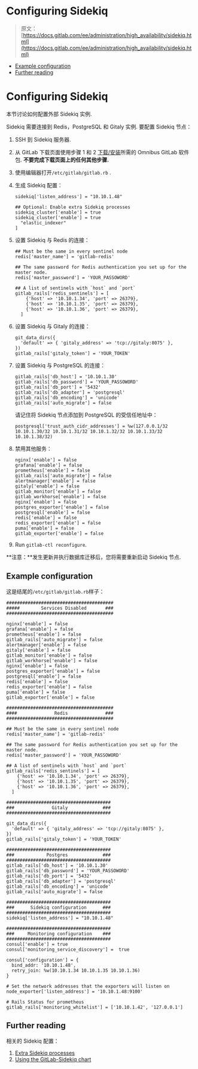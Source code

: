 # Configuring Sidekiq

> 原文：[https://docs.gitlab.com/ee/administration/high_availability/sidekiq.html](https://docs.gitlab.com/ee/administration/high_availability/sidekiq.html)

*   [Example configuration](#example-configuration)
*   [Further reading](#further-reading)

# Configuring Sidekiq[](#configuring-sidekiq "Permalink")

本节讨论如何配置外部 Sidekiq 实例.

Sidekiq 需要连接到 Redis，PostgreSQL 和 Gitaly 实例. 要配置 Sidekiq 节点：

1.  SSH 到 Sidekiq 服务器.

2.  从 GitLab 下载页面使用步骤 1 和 2 [下载/安装](https://about.gitlab.com/install/)所需的 Omnibus GitLab 软件包. **不要完成下载页面上的任何其他步骤.**

3.  使用编辑器打开`/etc/gitlab/gitlab.rb` .

4.  生成 Sidekiq 配置：

    ```
    sidekiq['listen_address'] = "10.10.1.48"

    ## Optional: Enable extra Sidekiq processes
    sidekiq_cluster['enable'] = true
    sidekiq_cluster['enable'] = true
      "elastic_indexer"
    ] 
    ```

5.  设置 Sidekiq 与 Redis 的连接：

    ```
    ## Must be the same in every sentinel node
    redis['master_name'] = 'gitlab-redis'

    ## The same password for Redis authentication you set up for the master node.
    redis['master_password'] = 'YOUR_PASSOWORD'

    ## A list of sentinels with `host` and `port`
    gitlab_rails['redis_sentinels'] = [
        {'host' => '10.10.1.34', 'port' => 26379},
        {'host' => '10.10.1.35', 'port' => 26379},
        {'host' => '10.10.1.36', 'port' => 26379},
      ] 
    ```

6.  设置 Sidekiq 与 Gitaly 的连接：

    ```
    git_data_dirs({
      'default' => { 'gitaly_address' => 'tcp://gitaly:8075' },
    })
    gitlab_rails['gitaly_token'] = 'YOUR_TOKEN' 
    ```

7.  设置 Sidekiq 与 PostgreSQL 的连接：

    ```
    gitlab_rails['db_host'] = '10.10.1.30'
    gitlab_rails['db_password'] = 'YOUR_PASSOWORD'
    gitlab_rails['db_port'] = '5432'
    gitlab_rails['db_adapter'] = 'postgresql'
    gitlab_rails['db_encoding'] = 'unicode'
    gitlab_rails['auto_migrate'] = false 
    ```

    请记住将 Sidekiq 节点添加到 PostgreSQL 的受信任地址中：

    ```
    postgresql['trust_auth_cidr_addresses'] = %w(127.0.0.1/32 10.10.1.30/32 10.10.1.31/32 10.10.1.32/32 10.10.1.33/32 10.10.1.38/32) 
    ```

8.  禁用其他服务：

    ```
    nginx['enable'] = false
    grafana['enable'] = false
    prometheus['enable'] = false
    gitlab_rails['auto_migrate'] = false
    alertmanager['enable'] = false
    gitaly['enable'] = false
    gitlab_monitor['enable'] = false
    gitlab_workhorse['enable'] = false
    nginx['enable'] = false
    postgres_exporter['enable'] = false
    postgresql['enable'] = false
    redis['enable'] = false
    redis_exporter['enable'] = false
    puma['enable'] = false
    gitlab_exporter['enable'] = false 
    ```

9.  Run `gitlab-ctl reconfigure`.

**注意：**发生更新并执行数据库迁移后，您将需要重新启动 Sidekiq 节点.

## Example configuration[](#example-configuration "Permalink")

这是结尾的`/etc/gitlab/gitlab.rb`样子：

```
########################################
#####        Services Disabled       ###
########################################

nginx['enable'] = false
grafana['enable'] = false
prometheus['enable'] = false
gitlab_rails['auto_migrate'] = false
alertmanager['enable'] = false
gitaly['enable'] = false
gitlab_monitor['enable'] = false
gitlab_workhorse['enable'] = false
nginx['enable'] = false
postgres_exporter['enable'] = false
postgresql['enable'] = false
redis['enable'] = false
redis_exporter['enable'] = false
puma['enable'] = false
gitlab_exporter['enable'] = false

########################################
####              Redis              ###
########################################

## Must be the same in every sentinel node
redis['master_name'] = 'gitlab-redis'

## The same password for Redis authentication you set up for the master node.
redis['master_password'] = 'YOUR_PASSOWORD'

## A list of sentinels with `host` and `port`
gitlab_rails['redis_sentinels'] = [
    {'host' => '10.10.1.34', 'port' => 26379},
    {'host' => '10.10.1.35', 'port' => 26379},
    {'host' => '10.10.1.36', 'port' => 26379},
  ]

#######################################
###              Gitaly             ###
#######################################

git_data_dirs({
  'default' => { 'gitaly_address' => 'tcp://gitaly:8075' },
})
gitlab_rails['gitaly_token'] = 'YOUR_TOKEN'

#######################################
###            Postgres             ###
#######################################
gitlab_rails['db_host'] = '10.10.1.30'
gitlab_rails['db_password'] = 'YOUR_PASSOWORD'
gitlab_rails['db_port'] = '5432'
gitlab_rails['db_adapter'] = 'postgresql'
gitlab_rails['db_encoding'] = 'unicode'
gitlab_rails['auto_migrate'] = false

#######################################
###      Sidekiq configuration      ###
#######################################
sidekiq['listen_address'] = "10.10.1.48"

#######################################
###     Monitoring configuration    ###
#######################################
consul['enable'] = true
consul['monitoring_service_discovery'] =  true

consul['configuration'] = {
  bind_addr: '10.10.1.48',
  retry_join: %w(10.10.1.34 10.10.1.35 10.10.1.36)
}

# Set the network addresses that the exporters will listen on
node_exporter['listen_address'] = '10.10.1.48:9100'

# Rails Status for prometheus
gitlab_rails['monitoring_whitelist'] = ['10.10.1.42', '127.0.0.1'] 
```

## Further reading[](#further-reading "Permalink")

相关的 Sidekiq 配置：

1.  [Extra Sidekiq processes](../operations/extra_sidekiq_processes.html)
2.  [Using the GitLab-Sidekiq chart](https://docs.gitlab.com/charts/charts/gitlab/sidekiq/)